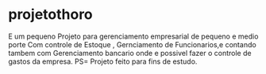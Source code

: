 # projetothoro 
E um pequeno Projeto para gerenciamento empresarial de pequeno e medio porte
Com controle de Estoque ,  Gernciamento de Funcionarios,e 
contando tambem com  Gerenciamento bancario onde e possivel fazer
o controle de gastos da empresa.
PS= Projeto feito para fins de estudo.
